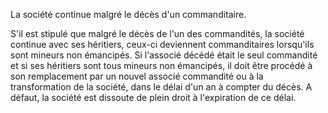   
 La société continue malgré le décès d'un commanditaire.  

  
 S'il est stipulé que malgré le décès de l'un des commandités, la société continue avec ses héritiers, ceux-ci deviennent commanditaires lorsqu'ils sont mineurs non émancipés. Si l'associé décédé était le seul commandité et si ses héritiers sont tous mineurs non émancipés, il doit être procédé à son remplacement par un nouvel associé commandité ou à la transformation de la société, dans le délai d'un an à compter du décès. A défaut, la société est dissoute de plein droit à l'expiration de ce délai.  
